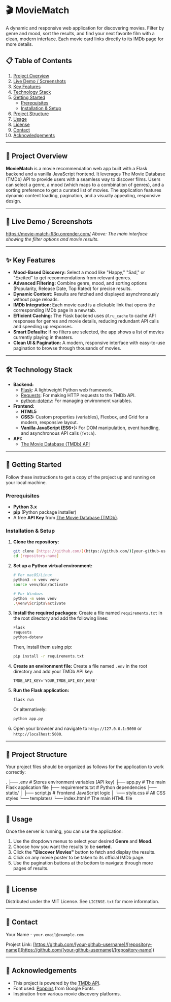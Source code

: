 # 🎬 MovieMatch
A dynamic and responsive web application for discovering movies. Filter by genre and mood, sort the results, and find your next favorite film with a clean, modern interface. Each movie card links directly to its IMDb page for more details.

## 📋 Table of Contents
1. [Project Overview](#project-overview)
2. [Live Demo / Screenshots](#live-demo--screenshots)
3. [Key Features](#key-features)
4. [Technology Stack](#technology-stack)
5. [Getting Started](#getting-started)
   - [Prerequisites](#prerequisites)
   - [Installation & Setup](#installation--setup)
6. [Project Structure](#project-structure)
7. [Usage](#usage)
8. [License](#license)
9. [Contact](#contact)
10. [Acknowledgements](#acknowledgements)

---

## 🌟 Project Overview

**MovieMatch** is a movie recommendation web app built with a Flask backend and a vanilla JavaScript frontend. It leverages The Movie Database (TMDb) API to provide users with a seamless way to discover films. Users can select a genre, a mood (which maps to a combination of genres), and a sorting preference to get a curated list of movies. The application features dynamic content loading, pagination, and a visually appealing, responsive design.

---

## 📸 Live Demo / Screenshots

https://movie-match-fl3q.onrender.com/
*Above: The main interface showing the filter options and movie results.*

---

## ✨ Key Features

* **Mood-Based Discovery:** Select a mood like "Happy," "Sad," or "Excited" to get recommendations from relevant genres.
* **Advanced Filtering:** Combine genre, mood, and sorting options (Popularity, Release Date, Top Rated) for precise results.
* **Dynamic Content:** Results are fetched and displayed asynchronously without page reloads.
* **IMDb Integration:** Each movie card is a clickable link that opens the corresponding IMDb page in a new tab.
* **Efficient Caching:** The Flask backend uses `@lru_cache` to cache API responses for genres and movie details, reducing redundant API calls and speeding up responses.
* **Smart Defaults:** If no filters are selected, the app shows a list of movies currently playing in theaters.
* **Clean UI & Pagination:** A modern, responsive interface with easy-to-use pagination to browse through thousands of movies.

---

## 🛠️ Technology Stack

* **Backend:**
    * [Flask](https://flask.palletsprojects.com/): A lightweight Python web framework.
    * [Requests](https://requests.readthedocs.io/): For making HTTP requests to the TMDb API.
    * [python-dotenv](https://pypi.org/project/python-dotenv/): For managing environment variables.
* **Frontend:**
    * **HTML5**
    * **CSS3:** Custom properties (variables), Flexbox, and Grid for a modern, responsive layout.
    * **Vanilla JavaScript (ES6+):** For DOM manipulation, event handling, and asynchronous API calls (`fetch`).
* **API:**
    * [The Movie Database (TMDb) API](https://www.themoviedb.org/documentation/api)

---

## 🚀 Getting Started

Follow these instructions to get a copy of the project up and running on your local machine.

### Prerequisites

* **Python 3.x**
* **pip** (Python package installer)
* A free **API Key** from [The Movie Database (TMDb)](https://www.themoviedb.org/signup).

### Installation & Setup

1.  **Clone the repository:**
    ```sh
    git clone [https://github.com/](https://github.com/)[your-github-username]/[repository-name].git
    cd [repository-name]
    ```

2.  **Set up a Python virtual environment:**
    ```sh
    # For macOS/Linux
    python3 -m venv venv
    source venv/bin/activate

    # For Windows
    python -m venv venv
    .\venv\Scripts\activate
    ```

3.  **Install the required packages:**
    Create a file named `requirements.txt` in the root directory and add the following lines:
    ```txt
    Flask
    requests
    python-dotenv
    ```
    Then, install them using pip:
    ```sh
    pip install -r requirements.txt
    ```

4.  **Create an environment file:**
    Create a file named `.env` in the root directory and add your TMDb API key:
    ```env
    TMDB_API_KEY='YOUR_TMDB_API_KEY_HERE'
    ```

5.  **Run the Flask application:**
    ```sh
    flask run
    ```
    Or alternatively:
    ```sh
    python app.py
    ```

6.  Open your browser and navigate to `http://127.0.0.1:5000` or `http://localhost:5000`.

---

## 📂 Project Structure

Your project files should be organized as follows for the application to work correctly:

.
├── .env                  # Stores environment variables (API key)
├── app.py                # The main Flask application file
├── requirements.txt      # Python dependencies
├── static/
│   ├── script.js         # Frontend JavaScript logic
│   └── style.css         # All CSS styles
└── templates/
└── index.html        # The main HTML file


---

## 📖 Usage

Once the server is running, you can use the application:
1.  Use the dropdown menus to select your desired **Genre** and **Mood**.
2.  Choose how you want the results to be **sorted**.
3.  Click the **"Discover Movies"** button to fetch and display the results.
4.  Click on any movie poster to be taken to its official IMDb page.
5.  Use the pagination buttons at the bottom to navigate through more pages of results.

---

## 📜 License

Distributed under the MIT License. See `LICENSE.txt` for more information.

---

## 📧 Contact

Your Name - `your.email@example.com`

Project Link: [https://github.com/[your-github-username]/[repository-name]](https://github.com/[your-github-username]/[repository-name])

---

## 🙏 Acknowledgements

* This project is powered by the [TMDb API](https://www.themoviedb.org/).
* Font used: [Poppins](https://fonts.google.com/specimen/Poppins) from Google Fonts.
* Inspiration from various movie discovery platforms.
